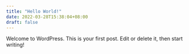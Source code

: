 ```yaml
---
title: "Hello World!"
date: 2022-03-28T15:38:04+08:00
draft: false
---
```


Welcome to WordPress. This is your first post. Edit or delete it, then start writing!
